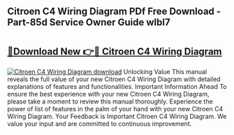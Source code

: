 ## Citroen C4 Wiring Diagram PDf Free Download - Part-85d Service Owner Guide wlbl7

# <h2><a href="http://dfjaim.blite.top/?on=Citroen+C4+Wiring+Diagram">🔗Download New 👉🔴 Citroen C4 Wiring Diagram</a></h2>

[![Citroen C4 Wiring Diagram download](https://i.imgur.com/lujVjoI.png)](http://dfjaim.blite.top/?on=Citroen+C4+Wiring+Diagram)
Unlocking Value This manual reveals the full value of your new Citroen C4 Wiring Diagram with detailed explanations of features and functionalities. Important Information Ahead To ensure the best experience with your new Citroen C4 Wiring Diagram, please take a moment to review this manual thoroughly. Experience the power of list of features in the palm of your hand with your new Citroen C4 Wiring Diagram. Your Feedback is Important Citroen C4 Wiring Diagram. We value your input and are committed to continuous improvement.
